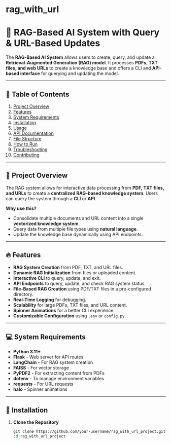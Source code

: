 # rag_with_url
# 🚀 RAG-Based AI System with Query & URL-Based Updates

The **RAG-Based AI System** allows users to create, query, and update a **Retrieval-Augmented Generation (RAG) model**. It processes **PDFs, TXT files, and web URLs** to create a knowledge base and offers a CLI and **API-based interface** for querying and updating the model.

---

## 📘 **Table of Contents**
1. [Project Overview](#project-overview)
2. [Features](#features)
3. [System Requirements](#system-requirements)
4. [Installation](#installation)
5. [Usage](#usage)
6. [API Documentation](#api-documentation)
7. [File Structure](#file-structure)
8. [How to Run](#how-to-run)
9. [Troubleshooting](#troubleshooting)
10. [Contributing](#contributing)

---

## 📘 **Project Overview**
The RAG system allows for interactive data processing from **PDF, TXT files, and URLs** to create a **centralized RAG-based knowledge system**. Users can query the system through a **CLI** or **API**.

**Why use this?**
- Consolidate multiple documents and URL content into a single **vectorized knowledge system**.
- Query data from multiple file types using **natural language**.
- Update the knowledge base dynamically using API endpoints.

---

## 🔥 **Features**
- **RAG System Creation** from PDF, TXT, and URL files.
- **Dynamic RAG Initialization** from files or uploaded content.
- **Interactive CLI** to query, update, and exit.
- **API Endpoints** to query, update, and check RAG system status.
- **File-Based RAG Creation** using PDF/TXT files in a pre-configured directory.
- **Real-Time Logging** for debugging.
- **Scalability** for large PDFs, TXT files, and URL content.
- **Spinner Animations** for a better CLI experience.
- **Customizable Configuration** using `.env` or `config.py`.

---

## 💻 **System Requirements**
- **Python 3.11+**
- **Flask** - Web server for API routes
- **LangChain** - For RAG system creation
- **FAISS** - For vector storage
- **PyPDF2** - For extracting content from PDFs
- **dotenv** - To manage environment variables
- **requests** - For URL requests
- **halo** - Spinner animations

---

## 🔧 **Installation**

1. **Clone the Repository**
   ```bash
   git clone https://github.com/your-username/rag_with_url_project.git
   cd rag_with_url_project

   